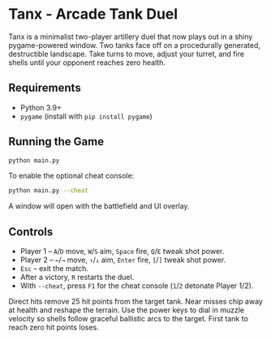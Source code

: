 # Tanx - Arcade Tank Duel

Tanx is a minimalist two-player artillery duel that now plays out in a shiny
pygame-powered window. Two tanks face off on a procedurally generated,
destructible landscape. Take turns to move, adjust your turret, and fire shells
until your opponent reaches zero health.

## Requirements

* Python 3.9+
* `pygame` (install with `pip install pygame`)

## Running the Game

```bash
python main.py
```

To enable the optional cheat console:

```bash
python main.py --cheat
```

A window will open with the battlefield and UI overlay.

## Controls

* Player 1 – `A`/`D` move, `W`/`S` aim, `Space` fire, `Q`/`E` tweak shot power.
* Player 2 – `←`/`→` move, `↑`/`↓` aim, `Enter` fire, `[`/`]` tweak shot power.
* `Esc` – exit the match.
* After a victory, `R` restarts the duel.
* With `--cheat`, press `F1` for the cheat console (`1`/`2` detonate Player 1/2).

Direct hits remove 25 hit points from the target tank. Near misses chip away at
health and reshape the terrain. Use the power keys to dial in muzzle velocity so
shells follow graceful ballistic arcs to the target. First tank to reach zero
hit points loses.
